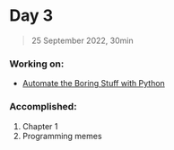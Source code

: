 # Day 3
> 25 September 2022, 30min
### Working on:
- [Automate the Boring Stuff with Python](http://automatetheboringstuff.com/)

### Accomplished:
1. Chapter 1
2. Programming memes
